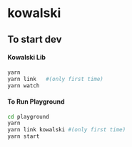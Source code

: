 # kowalski

## To start dev

#### Kowalski Lib
```sh
yarn
yarn link   #(only first time)
yarn watch
```

#### To Run Playground

```sh
cd playground
yarn
yarn link kowalski #(only first time)
yarn start
```
